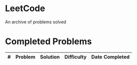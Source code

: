 # LeetCode
An archive of problems solved

# Completed Problems
| # | Problem | Solution | Difficulty | Date Completed |
|---| ----- | -------- | ---------- | -------------- |
